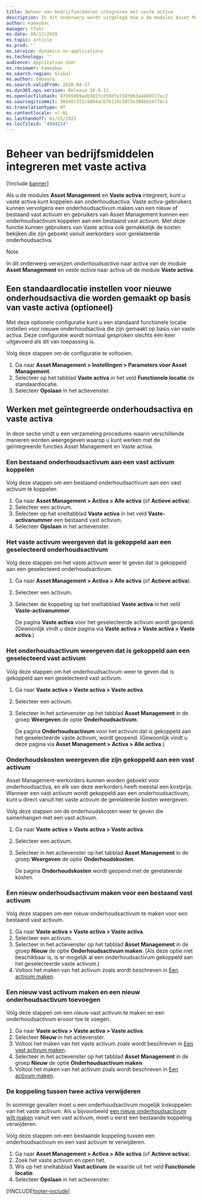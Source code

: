 ```yaml
---
title: Beheer van bedrijfsmiddelen integreren met vaste activa
description: In dit onderwerp wordt uitgelegd hoe u de modules Asset Management en Vaste activa integreert, zodat u vaste activa kunt koppelen aan onderhoudsactiva.
author: kamaybac
manager: tfehr
ms.date: 04/17/2020
ms.topic: article
ms.prod: ''
ms.service: dynamics-ax-applications
ms.technology: ''
audience: Application User
ms.reviewer: kamaybac
ms.search.region: Global
ms.author: dabourq
ms.search.validFrom: 2020-04-17
ms.dyn365.ops.version: Release 10.0.11
ms.openlocfilehash: 879950b9aeb345fcd59dfe73d3963a44607c7ac2
ms.sourcegitcommit: 38d40c331c8894acb7b119c5073e3088b54776c1
ms.translationtype: HT
ms.contentlocale: nl-NL
ms.lasthandoff: 01/15/2021
ms.locfileid: "4994224"
---
```

# <a name="integrate-asset-management-with-fixed-assets"></a>Beheer van bedrijfsmiddelen integreren met vaste activa

[!include [banner](../../includes/banner.md)]

Als u de modules **Asset Management** en **Vaste activa** integreert, kunt u vaste activa kunt koppelen aan onderhoudsactiva. Vaste activa-gebruikers kunnen vervolgens een onderhoudsactivum maken van een nieuw of bestaand vast activum en gebruikers van Asset Management kunnen een onderhoudsactivum koppelen aan een bestaand vast activum. Met deze functie kunnen gebruikers van Vaste activa ook gemakkelijk de kosten bekijken die zijn geboekt vanuit werkorders voor gerelateerde onderhoudsactiva.

> [!NOTE]
> In dit onderwerp verwijzen *onderhoudsactiva* naar activa van de module **Asset Management** en *vaste activa* naar activa uit de module **Vaste activa**.

## <a name="set-a-default-location-for-new-maintenance-assets-that-are-created-from-fixed-assets-optional"></a>Een standaardlocatie instellen voor nieuwe onderhoudsactiva die worden gemaakt op basis van vaste activa (optioneel)

Met deze optionele configuratie kunt u een standaard functionele locatie instellen voor nieuwe onderhoudsactiva die zijn gemaakt op basis van vaste activa. Deze configuratie wordt normaal gesproken slechts één keer uitgevoerd als dit van toepassing is.

Volg deze stappen om de configuratie te voltooien.

1. Ga naar **Asset Management \> Instellingen \> Parameters voor Asset Management**.
1. Selecteer op het tabblad **Vaste activa** in het veld **Functionele locatie** de standaardlocatie.
1. Selecteer **Opslaan** in het actievenster.

## <a name="work-with-integrated-maintenance-assets-and-fixed-assets"></a>Werken met geïntegreerde onderhoudsactiva en vaste activa

In deze sectie vindt u een verzameling procedures waarin verschillende manieren worden weergegeven waarop u kunt werken met de geïntegreerde functies Asset Management en Vaste activa.

### <a name="associate-an-existing-maintenance-asset-with-a-fixed-asset"></a>Een bestaand onderhoudsactivum aan een vast activum koppelen

Volg deze stappen om een bestaand onderhoudsactivum aan een vast activum te koppelen

1. Ga naar **Asset Management \> Activa \> Alle activa** (of **Actieve activa**).
1. Selecteer een activum.
1. Selecteer op het sneltabblad **Vaste activa** in het veld **Vaste-activanummer** een bestaand vast activum.
1. Selecteer **Opslaan** in het actievenster.

### <a name="view-the-fixed-asset-that-is-associated-with-a-selected-maintenance-asset"></a>Het vaste activum weergeven dat is gekoppeld aan een geselecteerd onderhoudsactivum

Volg deze stappen om het vaste activum weer te geven dat is gekoppeld aan een geselecteerd onderhoudsactivum.

1. Ga naar **Asset Management \> Activa \> Alle activa** (of **Actieve activa**).
1. Selecteer een activum.
1. Selecteer de koppeling op het sneltabblad **Vaste activa** in het veld **Vaste-activanummer**.

    De pagina **Vaste activa** voor het geselecteerde activum wordt geopend. (Gewoonlijk vindt u deze pagina via **Vaste activa \> Vaste activa \> Vaste activa**.)

### <a name="view-the-maintenance-asset-that-is-associated-with-a-selected-fixed-asset"></a>Het onderhoudsactivum weergeven dat is gekoppeld aan een geselecteerd vast activum

Volg deze stappen om het onderhoudsactivum weer te geven dat is gekoppeld aan een geselecteerd vast activum.

1. Ga naar **Vaste activa \> Vaste activa \> Vaste activa**.
1. Selecteer een activum.
1. Selecteer in het actievenster op het tabblad **Asset Management** in de groep **Weergeven** de optie **Onderhoudsactivum**.

    De pagina **Onderhoudsactivum** voor het activum dat is gekoppeld aan het geselecteerde vaste activum, wordt geopend. (Gewoonlijk vindt u deze pagina via **Asset Management \> Activa \> Alle activa**.)

### <a name="view-maintenance-costs-that-are-associated-with-a-fixed-asset"></a>Onderhoudskosten weergeven die zijn gekoppeld aan een vast activum

Asset Management-werkorders kunnen worden geboekt voor onderhoudsactiva, en elk van deze werkorders heeft meestal een kostprijs. Wanneer een vast activum wordt gekoppeld aan een onderhoudsactivum, kunt u direct vanuit het vaste activum de gerelateerde kosten weergeven.

Volg deze stappen om de onderhoudskosten weer te geven die samenhangen met een vast activum.

1. Ga naar **Vaste activa \> Vaste activa \> Vaste activa**.
1. Selecteer een activum.
1. Selecteer in het actievenster op het tabblad **Asset Management** in de groep **Weergeven** de optie **Onderhoudskosten**.

    De pagina **Onderhoudskosten** wordt geopend met de gerelateerde kosten.

### <a name="create-a-new-maintenance-asset-for-an-existing-fixed-asset"></a><a name="new-maintenance-from-fixed"></a>Een nieuw onderhoudsactivum maken voor een bestaand vast activum

Volg deze stappen om een nieuw onderhoudsactivum te maken voor een bestaand vast activum.

1. Ga naar **Vaste activa \> Vaste activa \> Vaste activa**.
1. Selecteer een activum.
1. Selecteer in het actievenster op het tabblad **Asset Management** in de groep **Nieuw** de optie **Onderhoudsactivum maken**. (Als deze optie niet beschikbaar is, is er mogelijk al een onderhoudsactivum gekoppeld aan het geselecteerde vaste activum.)
1. Voltooi het maken van het activum zoals wordt beschreven in [Een activum maken](../objects/create-an-object.md).

### <a name="create-a-new-fixed-asset-and-add-a-new-maintenance-asset-for-it"></a>Een nieuw vast activum maken en een nieuw onderhoudsactivum toevoegen

Volg deze stappen om een nieuw vast activum te maken en een onderhoudsactivum ervoor toe te voegen.

1. Ga naar **Vaste activa \> Vaste activa \> Vaste activa**.
1. Selecteer **Nieuw** in het actievenster.
1. Voltooi het maken van het vaste activum zoals wordt beschreven in [Een vast activum maken](../../../finance/fixed-assets/tasks/create-fixed-asset.md).
1. Selecteer in het actievenster op het tabblad **Asset Management** in de groep **Nieuw** de optie **Onderhoudsactivum maken**.
1. Voltooi het maken van het activum zoals wordt beschreven in [Een activum maken](../objects/create-an-object.md).

### <a name="remove-the-association-between-two-assets"></a>De koppeling tussen twee activa verwijderen

In sommige gevallen moet u een onderhoudsactivum mogelijk loskoppelen van het vaste activum. Als u bijvoorbeeld [een nieuw onderhoudsactivum wilt maken](#new-maintenance-from-fixed) vanuit een vast activum, moet u eerst een bestaande koppeling verwijderen.

Volg deze stappen om een bestaande koppeling tussen een onderhoudsactivum en een vast activum te verwijderen.

1. Ga naar **Asset Management \> Activa \> Alle activa** (of **Actieve activa**).
1. Zoek het vaste activum en open het.
1. Wis op het sneltabblad **Vast activum** de waarde uit het veld **Functionele locatie**.
1. Selecteer **Opslaan** in het actievenster.


[!INCLUDE[footer-include](../../../includes/footer-banner.md)]